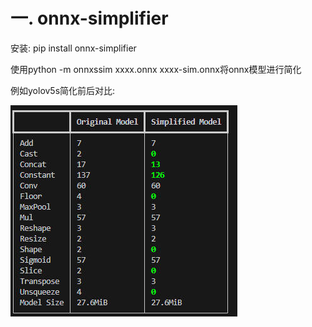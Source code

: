 # 一. onnx-simplifier

安装: pip install onnx-simplifier

使用python -m onnxssim xxxx.onnx xxxx-sim.onnx将onnx模型进行简化

例如yolov5s简化前后对比:

![](assets/yolov5_sim.jpg)
